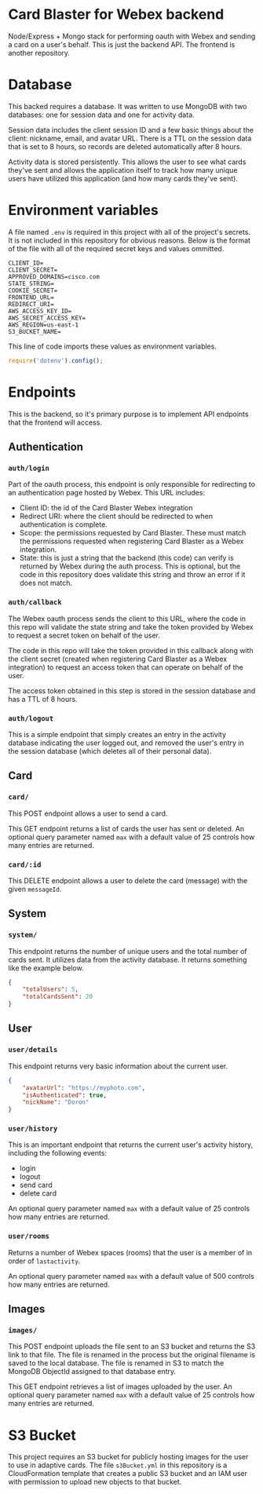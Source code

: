 # Card Blaster for Webex backend

Node/Express + Mongo stack for performing oauth with Webex and sending a card on a user's behalf. This is just the backend API. The frontend is another repository.

# Database

This backed requires a database. It was written to use MongoDB with two databases: one for session data and one for activity data.

Session data includes the client session ID and a few basic things about the client: nickname, email, and avatar URL. There is a TTL on the session data that is set to 8 hours, so records are deleted automatically after 8 hours.

Activity data is stored persistently. This allows the user to see what cards they've sent and allows the application itself to track how many unique users have utilized this application (and how many cards they've sent).

# Environment variables

A file named `.env` is required in this project with all of the project's secrets. It is not included in this repository for obvious reasons. Below is the format of the file with all of the required secret keys and values ommitted.

```
CLIENT_ID=
CLIENT_SECRET=
APPROVED_DOMAINS=cisco.com
STATE_STRING=
COOKIE_SECRET=
FRONTEND_URL=
REDIRECT_URI=
AWS_ACCESS_KEY_ID=
AWS_SECRET_ACCESS_KEY=
AWS_REGION=us-east-1
S3_BUCKET_NAME=
```

This line of code imports these values as environment variables.

```javascript
require('dotenv').config();
```

# Endpoints

This is the backend, so it's primary purpose is to implement API endpoints that the frontend will access.

## Authentication

### `auth/login`

Part of the oauth process, this endpoint is only responsible for redirecting to an authentication page hosted by Webex. This URL includes:
* Client ID: the id of the Card Blaster Webex integration
* Redirect URI: where the client should be redirected to when authentication is complete.
* Scope: the permissions requested by Card Blaster. These must match the permissions requested when registering Card Blaster as a Webex integration.
* State: this is just a string that the backend (this code) can verify is returned by Webex during the auth process. This is optional, but the code in this repository does validate this string and throw an error if it does not match.

### `auth/callback`

The Webex oauth process sends the client to this URL, where the code in this repo will validate the state string and take the token provided by Webex to request a secret token on behalf of the user.

The code in this repo will take the token provided in this callback along with the client secret (created when registering Card Blaster as a Webex integration) to request an access token that can operate on behalf of the user.

The access token obtained in this step is stored in the session database and has a TTL of 8 hours.

### `auth/logout`

This is a simple endpoint that simply creates an entry in the activity database indicating the user logged out, and removed the user's entry in the session database (which deletes all of their personal data).

## Card

### `card/`

This POST endpoint allows a user to send a card.

This GET endpoint returns a list of cards the user has sent or deleted. An optional query parameter named `max` with a default value of 25 controls how many entries are returned.

### `card/:id`

This DELETE endpoint allows a user to delete the card (message) with the given `messageId`.

## System

### `system/`

This endpoint returns the number of unique users and the total number of cards sent. It utilizes data from the activity database. It returns something like the example below.

```json
{
    "totalUsers": 5,
    "totalCardsSent": 20
}
```

## User

### `user/details`

This endpoint returns very basic information about the current user.

```json
{
    "avatarUrl": "https://myphoto.com",
    "isAuthenticated": true,
    "nickName": "Doron"
}
```

### `user/history`

This is an important endpoint that returns the current user's activity history, including the following events:
* login
* logout
* send card
* delete card

An optional query parameter named `max` with a default value of 25 controls how many entries are returned.

### `user/rooms`

Returns a number of Webex spaces (rooms) that the user is a member of in order of `lastactivity`.

An optional query parameter named `max` with a default value of 500 controls how many entries are returned.

## Images

### `images/`

This POST endpoint uploads the file sent to an S3 bucket and returns the S3 link to that file. The file is renamed in the process but the original filename is saved to the local database. The file is renamed in S3 to match the MongoDB ObjectId assigned to that database entry.

This GET endpoint retrieves a list of images uploaded by the user. An optional query parameter named `max` with a default value of 25 controls how many entries are returned.

# S3 Bucket

This project requires an S3 bucket for publicly hosting images for the user to use in adaptive cards. The file `s3Bucket.yml` in this repository is a CloudFormation template that creates a public S3 bucket and an IAM user with permission to upload new objects to that bucket.
